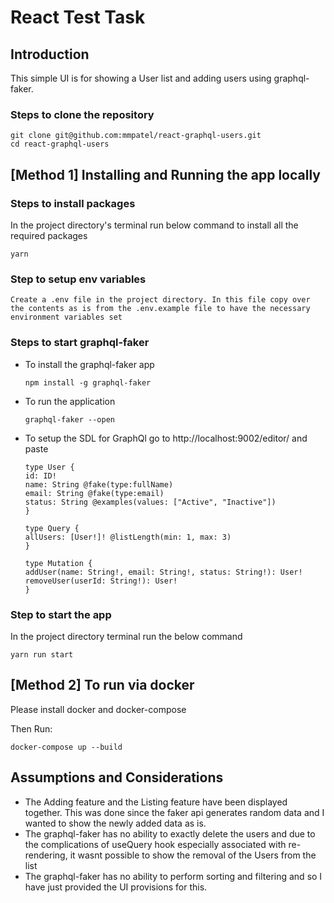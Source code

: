# React Test Task

## Introduction
This simple UI is for showing a User list and adding users using graphql-faker.

### Steps to clone the repository

```
git clone git@github.com:mmpatel/react-graphql-users.git
cd react-graphql-users

```
## [Method 1] Installing and Running the app locally

### Steps to install packages
In the project directory's terminal run below command to install all the required packages
```
yarn
```
### Step to setup env variables

```
Create a .env file in the project directory. In this file copy over the contents as is from the .env.example file to have the necessary environment variables set
```


### Steps to start graphql-faker

* To install the graphql-faker app
    ```
    npm install -g graphql-faker
    ```
* To run the application
    ```
    graphql-faker --open
    ```
* To setup the SDL for GraphQl go to http://localhost:9002/editor/ and paste

    ```
    type User {
    id: ID!
    name: String @fake(type:fullName)
    email: String @fake(type:email)
    status: String @examples(values: ["Active", "Inactive"])
    }

    type Query {
    allUsers: [User!]! @listLength(min: 1, max: 3)
    }

    type Mutation {
    addUser(name: String!, email: String!, status: String!): User!
    removeUser(userId: String!): User!
    }
    ```
### Step to start the app

In the project directory terminal run the below command
```
yarn run start
```

## [Method 2] To run via docker

Please install docker and docker-compose

Then Run:
```
docker-compose up --build
```
## Assumptions and Considerations

* The Adding feature and the Listing feature have been displayed together. This was done since the faker api generates random data and I wanted to show the newly added data as is.
* The graphql-faker has no ability to exactly delete the users and due to the complications of useQuery hook especially associated with re-rendering, it wasnt possible to show the removal of the Users from the list
* The graphql-faker has no ability to perform sorting and filtering and so I have just provided the UI provisions for this.